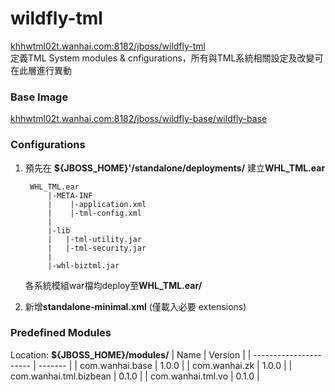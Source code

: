 # wildfly-tml #
[khhwtml02t.wanhai.com:8182/jboss/wildfly-tml](http://khhwtml02t.wanhai.com:8181/service/rest/repository/browse/tml-release/v2/jboss/wildfly-tml/tags/)  
定義TML System modules & cnfigurations，所有與TML系統相關設定及改變可在此層進行異動

### Base Image

[khhwtml02t.wanhai.com:8182/jboss/wildfly-base/wildfly-base](http://khhwtml02t.wanhai.com:8181/service/rest/repository/browse/tml-release/v2/jboss/wildfly-base/tags/)


### Configurations
1. 預先在 **${JBOSS_HOME}'/standalone/deployments/** 建立**WHL_TML.ear**
   
        WHL_TML.ear
            |-META-INF
            |    |-application.xml
            |    |-tml-config.xml
            |
            |-lib
            |   |-tml-utility.jar
            |   |-tml-security.jar    
            |
            |-whl-biztml.jar
    各系統模組war檔均deploy至**WHL_TML.ear/**


2. 新增**standalone-minimal.xml** (僅載入必要 extensions)


### Predefined Modules
Location:  **${JBOSS_HOME}/modules/**
| Name                   | Version |
| ---------------------- | ------- |
| com.wanhai.base        | 1.0.0   |
| com.wanhai.zk          | 1.0.0   |
| com.wanhai.tml.bizbean | 0.1.0   |
| com.wanhai.tml.vo      | 0.1.0   |
